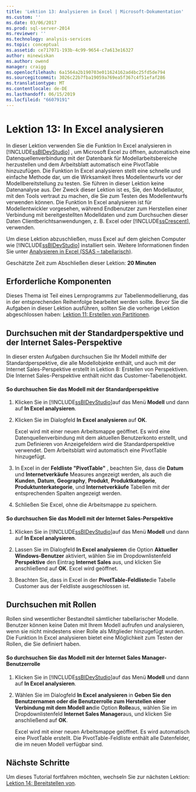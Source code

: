 ```yaml
---
title: 'Lektion 13: Analysieren in Excel | Microsoft-Dokumentation'
ms.custom: ''
ms.date: 03/06/2017
ms.prod: sql-server-2014
ms.reviewer: ''
ms.technology: analysis-services
ms.topic: conceptual
ms.assetid: ce717071-193b-4c99-9654-c7a613e16327
author: minewiskan
ms.author: owend
manager: craigg
ms.openlocfilehash: 6a1564a2b190703e011624162ad4bc25fd5de794
ms.sourcegitcommit: 3026c22b7fba19059a769ea5f367c4f51efaf286
ms.translationtype: MT
ms.contentlocale: de-DE
ms.lasthandoff: 06/15/2019
ms.locfileid: "66079191"
---
```

# <a name="lesson-13-analyze-in-excel"></a>Lektion 13: In Excel analysieren
  In dieser Lektion verwenden Sie die Funktion In Excel analysieren in [!INCLUDE[ssBIDevStudio](../includes/ssbidevstudio-md.md)] , um Microsoft Excel zu öffnen, automatisch eine Datenquellenverbindung mit der Datenbank für Modellarbeitsbereiche herzustellen und dem Arbeitsblatt automatisch eine PivotTable hinzuzufügen. Die Funktion In Excel analysieren stellt eine schnelle und einfache Methode dar, um die Wirksamkeit Ihres Modellentwurfs vor der Modellbereitstellung zu testen. Sie führen in dieser Lektion keine Datenanalyse aus. Der Zweck dieser Lektion ist es, Sie, den Modellautor, mit den Tools vertraut zu machen, die Sie zum Testen des Modellentwurfs verwenden können. Die Funktion In Excel analysieren ist für Modellentwickler vorgesehen, während Endbenutzer zum Herstellen einer Verbindung mit bereitgestellten Modelldaten und zum Durchsuchen dieser Daten Clientberichtsanwendungen, z. B. Excel oder [!INCLUDE[ssCrescent](../includes/sscrescent-md.md)], verwenden.  
  
 Um diese Lektion abzuschließen, muss Excel auf dem gleichen Computer wie [!INCLUDE[ssBIDevStudio](../includes/ssbidevstudio-md.md)] installiert sein. Weitere Informationen finden Sie unter [Analysieren in Excel &#40;SSAS – tabellarisch&#41;](tabular-models/analyze-in-excel-ssas-tabular.md).  
  
 Geschätzte Zeit zum Abschließen dieser Lektion: **20 Minuten**  
  
## <a name="prerequisites"></a>Erforderliche Komponenten  
 Dieses Thema ist Teil eines Lernprogramms zur Tabellenmodellierung, das in der entsprechenden Reihenfolge bearbeitet werden sollte. Bevor Sie die Aufgaben in dieser Lektion ausführen, sollten Sie die vorherige Lektion abgeschlossen haben: [Lektion 11: Erstellen von Partitionen](lesson-10-create-partitions.md).  
  
## <a name="browse-using-the-default-and-internet-sales-perspectives"></a>Durchsuchen mit der Standardperspektive und der Internet Sales-Perspektive  
 In dieser ersten Aufgaben durchsuchen Sie Ihr Modell mithilfe der Standardperspektive, die alle Modellobjekte enthält, und auch mit der Internet Sales-Perspektive erstellt in Lektion 8: Erstellen von Perspektiven. Die Internet Sales-Perspektive enthält nicht das Customer-Tabellenobjekt.  
  
#### <a name="to-browse-by-using-the-default-perspective"></a>So durchsuchen Sie das Modell mit der Standardperspektive  
  
1.  Klicken Sie in [!INCLUDE[ssBIDevStudio](../includes/ssbidevstudio-md.md)]auf das Menü **Modell** und dann auf **In Excel analysieren**.  
  
2.  Klicken Sie im Dialogfeld **In Excel analysieren** auf **OK**.  
  
     Excel wird mit einer neuen Arbeitsmappe geöffnet. Es wird eine Datenquellenverbindung mit dem aktuellen Benutzerkonto erstellt, und zum Definieren von Anzeigefeldern wird die Standardperspektive verwendet. Dem Arbeitsblatt wird automatisch eine PivotTable hinzugefügt.  
  
3.  In Excel in der **Feldliste "PivotTable"** , beachten Sie, dass die **Datum** und **Internetverkäufe** Measures angezeigt werden, als auch die **Kunden**,  **Datum**, **Geography**, **Produkt**, **Produktkategorie**, **Produktunterkategorie**, und **Internetverkäufe** Tabellen mit der entsprechenden Spalten angezeigt werden.  
  
4.  Schließen Sie Excel, ohne die Arbeitsmappe zu speichern.  
  
#### <a name="to-browse-by-using-the-internet-sales-perspective"></a>So durchsuchen Sie das Modell mit der Internet Sales-Perspektive  
  
1.  Klicken Sie in [!INCLUDE[ssBIDevStudio](../includes/ssbidevstudio-md.md)]auf das Menü **Modell** und dann auf **In Excel analysieren**.  
  
2.  Lassen Sie im Dialogfeld **In Excel analysieren** die Option **Aktueller Windows-Benutzer** aktiviert, wählen Sie im Dropdownlistenfeld **Perspektive** den Eintrag **Internet Sales** aus, und klicken Sie anschließend auf **OK**. Excel wird geöffnet.  
  
3.  Beachten Sie, dass in Excel in der **PivotTable-Feldliste**die Tabelle Customer aus der Feldliste ausgeschlossen ist.  
  
## <a name="browse-using-roles"></a>Durchsuchen mit Rollen  
 Rollen sind wesentlicher Bestandteil sämtlicher tabellarischer Modelle. Benutzer können keine Daten mit Ihrem Modell aufrufen und analysieren, wenn sie nicht mindestens einer Rolle als Mitglieder hinzugefügt wurden. Die Funktion In Excel analysieren bietet eine Möglichkeit zum Testen der Rollen, die Sie definiert haben.  
  
#### <a name="to-browse-by-using-the-internet-sales-manager-user-role"></a>So durchsuchen Sie das Modell mit der Internet Sales Manager-Benutzerrolle  
  
1.  Klicken Sie in [!INCLUDE[ssBIDevStudio](../includes/ssbidevstudio-md.md)]auf das Menü **Modell** und dann auf **In Excel analysieren**.  
  
2.  Wählen Sie im Dialogfeld **In Excel analysieren** in **Geben Sie den Benutzernamen oder die Benutzerrolle zum Herstellen einer Verbindung mit dem Modell an**die Option **Rolle**aus, wählen Sie im Dropdownlistenfeld **Internet Sales Manager**aus, und klicken Sie anschließend auf **OK**.  
  
     Excel wird mit einer neuen Arbeitsmappe geöffnet. Es wird automatisch eine PivotTable erstellt. Die PivotTable-Feldliste enthält alle Datenfelder, die im neuen Modell verfügbar sind.  
  
## <a name="next-steps"></a>Nächste Schritte  
 Um dieses Tutorial fortfahren möchten, wechseln Sie zur nächsten Lektion: [Lektion 14: Bereitstellen von](lesson-13-deploy.md).  
  
  
